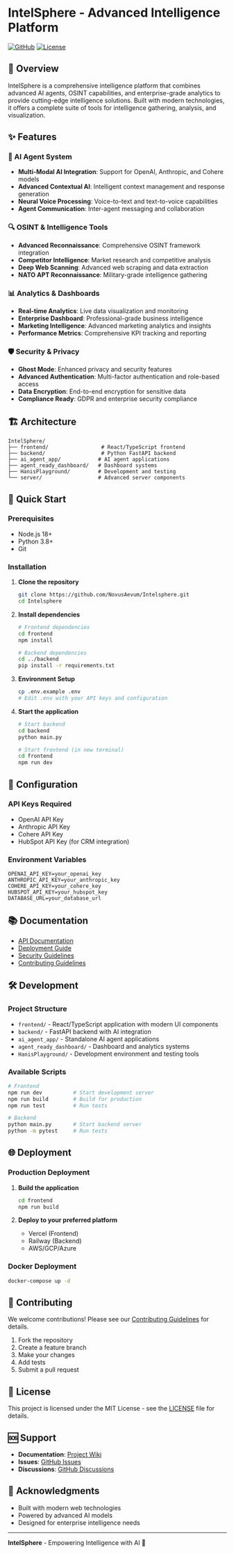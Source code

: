 # IntelSphere - Advanced Intelligence Platform

[![GitHub](https://img.shields.io/badge/GitHub-IntelSphere-blue.svg)](https://github.com/NovusAevum/Intelsphere.git)
[![License](https://img.shields.io/badge/License-MIT-green.svg)](LICENSE)

## 🚀 Overview

IntelSphere is a comprehensive intelligence platform that combines advanced AI agents, OSINT capabilities, and enterprise-grade analytics to provide cutting-edge intelligence solutions. Built with modern technologies, it offers a complete suite of tools for intelligence gathering, analysis, and visualization.

## ✨ Features

### 🤖 AI Agent System
- **Multi-Modal AI Integration**: Support for OpenAI, Anthropic, and Cohere models
- **Advanced Contextual AI**: Intelligent context management and response generation
- **Neural Voice Processing**: Voice-to-text and text-to-voice capabilities
- **Agent Communication**: Inter-agent messaging and collaboration

### 🔍 OSINT & Intelligence Tools
- **Advanced Reconnaissance**: Comprehensive OSINT framework integration
- **Competitor Intelligence**: Market research and competitive analysis
- **Deep Web Scanning**: Advanced web scraping and data extraction
- **NATO APT Reconnaissance**: Military-grade intelligence gathering

### 📊 Analytics & Dashboards
- **Real-time Analytics**: Live data visualization and monitoring
- **Enterprise Dashboard**: Professional-grade business intelligence
- **Marketing Intelligence**: Advanced marketing analytics and insights
- **Performance Metrics**: Comprehensive KPI tracking and reporting

### 🛡️ Security & Privacy
- **Ghost Mode**: Enhanced privacy and security features
- **Advanced Authentication**: Multi-factor authentication and role-based access
- **Data Encryption**: End-to-end encryption for sensitive data
- **Compliance Ready**: GDPR and enterprise security compliance

## 🏗️ Architecture

```
IntelSphere/
├── frontend/                 # React/TypeScript frontend
├── backend/                  # Python FastAPI backend
├── ai_agent_app/            # AI agent applications
├── agent_ready_dashboard/   # Dashboard systems
├── HanisPlayground/         # Development and testing
└── server/                  # Advanced server components
```

## 🚀 Quick Start

### Prerequisites
- Node.js 18+ 
- Python 3.8+
- Git

### Installation

1. **Clone the repository**
   ```bash
   git clone https://github.com/NovusAevum/Intelsphere.git
   cd Intelsphere
   ```

2. **Install dependencies**
   ```bash
   # Frontend dependencies
   cd frontend
   npm install
   
   # Backend dependencies
   cd ../backend
   pip install -r requirements.txt
   ```

3. **Environment Setup**
   ```bash
   cp .env.example .env
   # Edit .env with your API keys and configuration
   ```

4. **Start the application**
   ```bash
   # Start backend
   cd backend
   python main.py
   
   # Start frontend (in new terminal)
   cd frontend
   npm run dev
   ```

## 🔧 Configuration

### API Keys Required
- OpenAI API Key
- Anthropic API Key
- Cohere API Key
- HubSpot API Key (for CRM integration)

### Environment Variables
```env
OPENAI_API_KEY=your_openai_key
ANTHROPIC_API_KEY=your_anthropic_key
COHERE_API_KEY=your_cohere_key
HUBSPOT_API_KEY=your_hubspot_key
DATABASE_URL=your_database_url
```

## 📚 Documentation

- [API Documentation](./docs/api.md)
- [Deployment Guide](./docs/deployment.md)
- [Security Guidelines](./docs/security.md)
- [Contributing Guidelines](./CONTRIBUTING.md)

## 🛠️ Development

### Project Structure
- `frontend/` - React/TypeScript application with modern UI components
- `backend/` - FastAPI backend with AI integration
- `ai_agent_app/` - Standalone AI agent applications
- `agent_ready_dashboard/` - Dashboard and analytics systems
- `HanisPlayground/` - Development environment and testing tools

### Available Scripts
```bash
# Frontend
npm run dev          # Start development server
npm run build        # Build for production
npm run test         # Run tests

# Backend
python main.py       # Start backend server
python -m pytest     # Run tests
```

## 🌐 Deployment

### Production Deployment
1. **Build the application**
   ```bash
   cd frontend
   npm run build
   ```

2. **Deploy to your preferred platform**
   - Vercel (Frontend)
   - Railway (Backend)
   - AWS/GCP/Azure

### Docker Deployment
```bash
docker-compose up -d
```

## 🤝 Contributing

We welcome contributions! Please see our [Contributing Guidelines](./CONTRIBUTING.md) for details.

1. Fork the repository
2. Create a feature branch
3. Make your changes
4. Add tests
5. Submit a pull request

## 📄 License

This project is licensed under the MIT License - see the [LICENSE](LICENSE) file for details.

## 🆘 Support

- **Documentation**: [Project Wiki](https://github.com/NovusAevum/Intelsphere/wiki)
- **Issues**: [GitHub Issues](https://github.com/NovusAevum/Intelsphere/issues)
- **Discussions**: [GitHub Discussions](https://github.com/NovusAevum/Intelsphere/discussions)

## 🙏 Acknowledgments

- Built with modern web technologies
- Powered by advanced AI models
- Designed for enterprise intelligence needs

---

**IntelSphere** - Empowering Intelligence with AI 🚀
